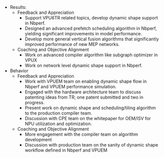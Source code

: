 - Results:
	- Feedback and Appreciation
		- Support VPU6TR related topics, develop dynamic shape support in Nbperf.
		- Designed an advanced prefetch scheduling algorithm in Nbperf, yielding significant improvements in model performance.
		- Develop more general vertical fusion algorithms that significantly improved performance of new MEP networks.
	- Coaching and Objective Alignment
		- Work on advanced compiler algorithm like subgraph optimizer in VPUX
		- Work on network level dynamic shape support in Nbperf.
- Behavior
	- Feedback and Appreciation
		- Work with VPUEM team on enabling dynamic shape flow in Nbperf and VPUEM performance simulation.
		- Engaged with the hardware architecture team to discuss patenting ideas from TR; one patent submitted and two in progress.
		- Present work on dynamic shape and scheduling/tiling algorithm to the production compiler team.
		- Discussion with CPE team on the whitepaper for OEM/ISV for NPU utilization and optimization.
	- Coaching and Objective Alignment
		- More engagement with the compiler team on algorithm development
		- Discussion with production team on the sanity of dynamic shape workflow defined in Nbperf and VPUEM